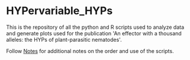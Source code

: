 # HYPervariable_HYPs

This is the repository of all the python and R scripts used to analyze data and generate plots used for the publication 'An effector with a thousand alleles: the HYPs of plant-parasitic nematodes'.

Follow [Notes](Notes.md) for additional notes on the order and use of the scripts. 